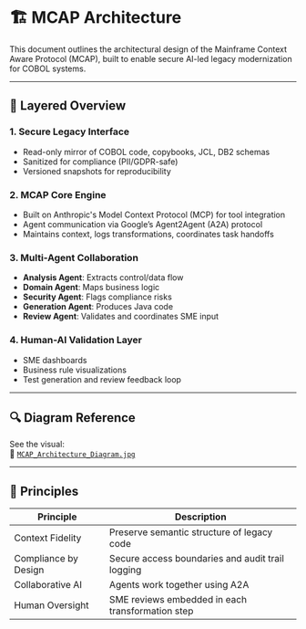 # 🏗️ MCAP Architecture

This document outlines the architectural design of the Mainframe Context Aware Protocol (MCAP), built to enable secure AI-led legacy modernization for COBOL systems.

---

## 🧱 Layered Overview

### 1. **Secure Legacy Interface**
- Read-only mirror of COBOL code, copybooks, JCL, DB2 schemas
- Sanitized for compliance (PII/GDPR-safe)
- Versioned snapshots for reproducibility

### 2. **MCAP Core Engine**
- Built on Anthropic's Model Context Protocol (MCP) for tool integration
- Agent communication via Google’s Agent2Agent (A2A) protocol
- Maintains context, logs transformations, coordinates task handoffs

### 3. **Multi-Agent Collaboration**
- **Analysis Agent**: Extracts control/data flow
- **Domain Agent**: Maps business logic
- **Security Agent**: Flags compliance risks
- **Generation Agent**: Produces Java code
- **Review Agent**: Validates and coordinates SME input

### 4. **Human-AI Validation Layer**
- SME dashboards
- Business rule visualizations
- Test generation and review feedback loop

---

## 🔍 Diagram Reference

See the visual:  
📁 [`MCAP_Architecture_Diagram.jpg`](./MCAP_Architecture_Diagram.jpg)

---

## 🧭 Principles

| Principle              | Description                                            |
|------------------------|--------------------------------------------------------|
| Context Fidelity       | Preserve semantic structure of legacy code             |
| Compliance by Design   | Secure access boundaries and audit trail logging       |
| Collaborative AI       | Agents work together using A2A                         |
| Human Oversight        | SME reviews embedded in each transformation step       |
